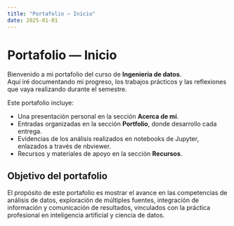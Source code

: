 ```yaml
---
title: "Portafolio — Inicio"
date: 2025-01-01
---
```


# Portafolio — Inicio

Bienvenido a mi portafolio del curso de **Ingeniería de datos**.  
Aquí iré documentando mi progreso, los trabajos prácticos y las reflexiones que vaya realizando durante el semestre.

Este portafolio incluye:

- Una presentación personal en la sección **Acerca de mí**.  
- Entradas organizadas en la sección **Portfolio**, donde desarrollo cada entrega.  
- Evidencias de los análisis realizados en notebooks de Jupyter, enlazados a través de nbviewer.  
- Recursos y materiales de apoyo en la sección **Recursos**.  

## Objetivo del portafolio
El propósito de este portafolio es mostrar el avance en las competencias de análisis de datos, exploración de múltiples fuentes, integración de información y comunicación de resultados, vinculados con la práctica profesional en inteligencia artificial y ciencia de datos.
